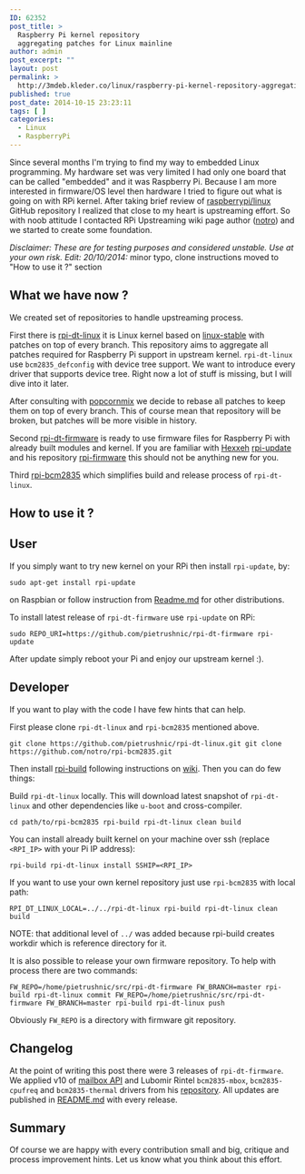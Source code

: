 ```yaml
---
ID: 62352
post_title: >
  Raspberry Pi kernel repository
  aggregating patches for Linux mainline
author: admin
post_excerpt: ""
layout: post
permalink: >
  http://3mdeb.kleder.co/linux/raspberry-pi-kernel-repository-aggregating-patches-for-linux-mainline/
published: true
post_date: 2014-10-15 23:23:11
tags: [ ]
categories:
  - Linux
  - RaspberryPi
---
```

Since several months I'm trying to find my way to embedded Linux programming. My hardware set was very limited I had only one board that can be called "embedded" and it was Raspberry Pi. Because I am more interested in firmware/OS level then hardware I tried to figure out what is going on with RPi kernel. After taking brief review of [raspberrypi/linux][1] GitHub repository I realized that close to my heart is upstreaming effort. So with noob attitude I contacted RPi Upstreaming wiki page author ([notro][2]) and we started to create some foundation.

*Disclaimer: These are for testing purposes and considered unstable. Use at your own risk.* *Edit: 20/10/2014:* minor typo, clone instructions moved to "How to use it ?" section

## What we have now ?

We created set of repositories to handle upstreaming process.

First there is [rpi-dt-linux][3] it is Linux kernel based on [linux-stable][4] with patches on top of every branch. This repository aims to aggregate all patches required for Raspberry Pi support in upstream kernel. `rpi-dt-linux` use `bcm2835_defconfig` with device tree support. We want to introduce every driver that supports device tree. Right now a lot of stuff is missing, but I will dive into it later.

After consulting with [popcornmix][5] we decide to rebase all patches to keep them on top of every branch. This of course mean that repository will be broken, but patches will be more visible in history.

Second [rpi-dt-firmware][6] is ready to use firmware files for Raspberry Pi with already built modules and kernel. If you are familiar with [Hexxeh][7] [rpi-update][8] and his repository [rpi-firmware][9] this should not be anything new for you.

Third [rpi-bcm2835][10] which simplifies build and release process of `rpi-dt-linux`.

## How to use it ?

## User

If you simply want to try new kernel on your RPi then install `rpi-update`, by:

`sudo apt-get install rpi-update`

on Raspbian or follow instruction from [Readme.md][8] for other distributions.

To install latest release of `rpi-dt-firmware` use `rpi-update` on RPi:

`sudo REPO_URI=https://github.com/pietrushnic/rpi-dt-firmware rpi-update`

After update simply reboot your Pi and enjoy our upstream kernel :).

## Developer

If you want to play with the code I have few hints that can help.

First please clone `rpi-dt-linux` and `rpi-bcm2835` mentioned above.

`git clone https://github.com/pietrushnic/rpi-dt-linux.git
git clone https://github.com/notro/rpi-bcm2835.git`

Then install [rpi-build][11] following instructions on [wiki][12]. Then you can do few things:

Build `rpi-dt-linux` locally. This will download latest snapshot of `rpi-dt-linux` and other dependencies like `u-boot` and cross-compiler.

`cd path/to/rpi-bcm2835
rpi-build rpi-dt-linux clean build`

You can install already built kernel on your machine over ssh (replace `<RPI_IP>` with your Pi IP address):

`rpi-build rpi-dt-linux install SSHIP=<RPI_IP>`

If you want to use your own kernel repository just use `rpi-bcm2835` with local path:

`RPI_DT_LINUX_LOCAL=../../rpi-dt-linux rpi-build rpi-dt-linux clean build`

NOTE: that additional level of `../` was added because rpi-build creates workdir which is reference directory for it.

It is also possible to release your own firmware repository. To help with process there are two commands:

`FW_REPO=/home/pietrushnic/src/rpi-dt-firmware FW_BRANCH=master rpi-build rpi-dt-linux commit
FW_REPO=/home/pietrushnic/src/rpi-dt-firmware FW_BRANCH=master rpi-build rpi-dt-linux push`

Obviously `FW_REPO` is a directory with firmware git repository.

## Changelog

At the point of writing this post there were 3 releases of `rpi-dt-firmware`. We applied v10 of [mailbox API][13] and Lubomir Rintel `bcm2835-mbox`, `bcm2835-cpufreq` and `bcm2835-thermal` drivers from his [repository][14]. All updates are published in [README.md][15] with every release.

## Summary

Of course we are happy with every contribution small and big, critique and process improvement hints. Let us know what you think about this effort.

 [1]: https://github.com/raspberrypi/linux
 [2]: https://github.com/notro
 [3]: https://github.com/pietrushnic/rpi-dt-linux.git
 [4]: https://git.kernel.org/cgit/linux/kernel/git/stable/linux-stable.git/
 [5]: https://github.com/raspberrypi/linux/issues/698
 [6]: https://github.com/pietrushnic/rpi-dt-firmware
 [7]: https://github.com/Hexxeh
 [8]: https://github.com/Hexxeh/rpi-update
 [9]: https://github.com/Hexxeh/rpi-firmware
 [10]: https://github.com/notro/rpi-bcm2835
 [11]: https://github.com/notro/rpi-build
 [12]: https://github.com/notro/rpi-build/wiki
 [13]: http://lwn.net/Articles/607424/
 [14]: https://github.com/hackerspace/rpi-linux/commits/lr-raspberry-pi-new-mailbox
 [15]: https://github.com/pietrushnic/rpi-dt-firmware/blob/master/README.md